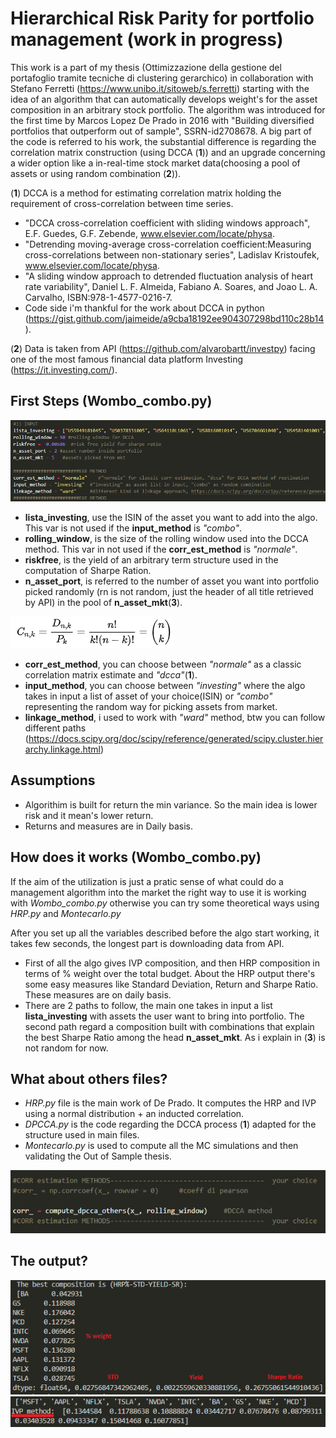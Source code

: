 # Hierarchical Risk Parity for portfolio management (work in progress)
This work is a part of my thesis (Ottimizzazione della gestione del portafoglio tramite tecniche di clustering gerarchico) in collaboration with Stefano Ferretti (https://www.unibo.it/sitoweb/s.ferretti) starting with the idea of an algorithm that can automatically develops weight's for the asset composition in an arbitrary stock portfolio. The algorithm was introduced for the first time by Marcos Lopez De Prado in 2016 with "Building diversified portfolios that outperform out of sample", SSRN-id2708678. A big part of the code is referred to his work, the substantial difference is regarding the correlation matrix construction (using DCCA (__1__)) and an upgrade concerning a wider option like a in-real-time stock market data(choosing a pool of assets or using random combination (__2__)). 

(__1__) DCCA is a method for estimating correlation matrix holding the requirement of cross-correlation between time series.
* "DCCA cross-correlation coefficient with sliding windows approach", E.F. Guedes, G.F. Zebende, www.elsevier.com/locate/physa.
* "Detrending moving-average cross-correlation coefficient:Measuring cross-correlations between non-stationary series", Ladislav Kristoufek, www.elsevier.com/locate/physa.
* "A sliding window approach to detrended fluctuation analysis of heart rate variability", Daniel L. F. Almeida, Fabiano A. Soares, and Joao L. A. Carvalho, ISBN:978-1-4577-0216-7.
* Code side i'm thankful for the work about DCCA in python (https://gist.github.com/jaimeide/a9cba18192ee904307298bd110c28b14).

(__2__) Data is taken from API (https://github.com/alvarobartt/investpy) facing one of the most famous financial data platform Investing (https://it.investing.com/).

## First Steps (Wombo_combo.py)

![Inputs](/Input_vars.png)

* __lista_investing__, use the ISIN of the asset you want to add into the algo. This var is not used if the __input_method__ is _"combo"_.
* __rolling_window__, is the size of the rolling window used into the DCCA method. This var in not used if the __corr_est_method__ is _"normale"_.
* __riskfree__, is the yield of an arbitrary term structure used in the computation of Sharpe Ration.
* __n_asset_port__, is referred to the number of asset you want into portfolio picked randomly (rn is not random, just the header of all title retrieved by API) in the pool of __n_asset_mkt__(__3__).

![Combinations](/Combination.png)

* __corr_est_method__, you can choose between _"normale"_ as a classic correlation matrix estimate and _"dcca"_(__1__).
* __input_method__, you can choose between _"investing"_ where the algo takes in input a list of asset of your choice(ISIN) or _"combo"_ representing the random way for picking assets from market.
* __linkage_method__, i used to work with _"ward"_ method, btw you can follow different paths (https://docs.scipy.org/doc/scipy/reference/generated/scipy.cluster.hierarchy.linkage.html)

## Assumptions
* Algorithim is built for return the min variance. So the main idea is lower risk and it mean's lower return.
* Returns and measures are in Daily basis.

## How does it works (Wombo_combo.py)
If the aim of the utilization is just a pratic sense of what could do a management algorithm into the market the right way to use it is working with _Wombo_combo.py_ otherwise you can try some theoretical ways using _HRP.py_ and _Montecarlo.py_

After you set up all the variables described before the algo start working, it takes few seconds, the longest part is downloading data from API.
* First of all the algo gives IVP composition, and then HRP composition in terms of % weight over the total budget. About the HRP output there's some easy measures like Standard Deviation, Return and Sharpe Ratio. These measures are on daily basis.
* There are 2 paths to follow, the main one takes in input a list __lista_investing__ with assets the user want to bring into portfolio. The second path regard a composition built with combinations that explain the best Sharpe Ratio among the head __n_asset_mkt__. As i explain in (__3__) is not random for now.

## What about others files?
* _HRP.py_ file is the main work of De Prado. It computes the HRP and IVP using a normal distribution + an inducted correlation.
* _DPCCA.py_ is the code regarding the DCCA process (__1__) adapted for the structure used in main files.
* _Montecarlo.py_ is used to compute all the MC simulations and then validating the Out of Sample thesis.

![Montecarlo_method](/Montecarlo_method.png)

## The output?

![HRP_out](/HRP_output.png)
![IVP_out](/IVP_output.png)

